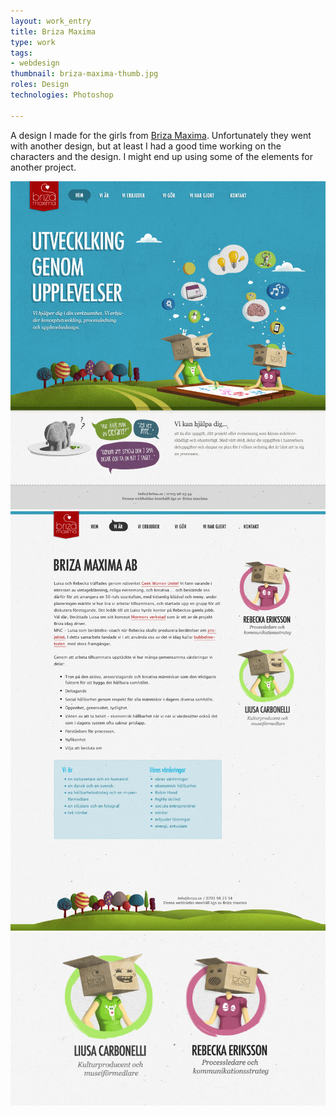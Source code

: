 ```yaml
---
layout: work_entry
title: Briza Maxima
type: work
tags:
- webdesign
thumbnail: briza-maxima-thumb.jpg
roles: Design
technologies: Photoshop

---
```


A design I made for the girls from <a href="http://briza.se/">Briza Maxima</a>. Unfortunately they went with another design, but at least I had a good time working on the characters and the design. I might end up using some of the elements for another project.

<img class="illustration" src="/assets/images/work/2012-03-28-briza-1.jpg" alt="Frontpage design" />


<img class="illustration" src="/assets/images/work/2012-03-28-briza-4.jpg" alt="Textpage example" />

<img class="illustration" src="/assets/images/work/2012-03-28-briza-5.jpg" alt="Textpage details" />

